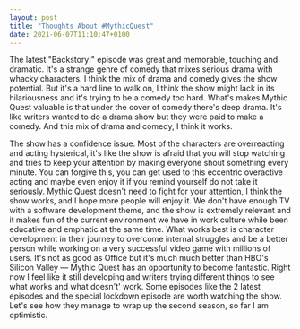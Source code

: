```yaml
---
layout: post
title: "Thoughts About #MythicQuest"
date: 2021-06-07T11:10:47+0100
---
```


The latest "Backstory!" episode was great and memorable, touching and dramatic. It's a strange genre of comedy that mixes serious drama with whacky characters. I think the mix of drama and comedy gives the show potential. But it's a hard line to walk on, I think the show might lack in its hilariousness and it's trying to be a comedy too hard. What's makes Mythic Quest valuable is that under the cover of comedy there's deep drama. It's like writers wanted to do a drama show but they were paid to make a comedy. And this mix of drama and comedy, I think it works.

The show has a confidence issue. Most of the characters are overreacting and acting hysterical, it's like the show is afraid that you will stop watching and tries to keep your attention by making everyone shout something every minute. You can forgive this, you can get used to this eccentric overactive acting and maybe even enjoy it if you remind yourself do not take it seriously. Mythic Quest doesn't need to fight for your attention, I think the show works, and I hope more people will enjoy it. We don't have enough TV with a software development theme, and the show is extremely relevant and it makes fun of the current environment we have in work culture while been educative and emphatic at the same time. What works best is character development in their journey to overcome internal struggles and be a better person while working on a very successful video game with millions of users. It's not as good as Office but it's much much better than HBO's Silicon Valley — Mythic Quest has an opportunity to become fantastic. Right now I feel like it still developing and writers trying different things to see what works and what doesn't' work. Some episodes like the 2 latest episodes and the special lockdown episode are worth watching the show. Let's see how they manage to wrap up the second season, so far I am optimistic.
